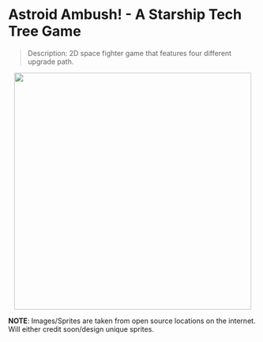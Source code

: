 # Astroid Ambush! - A Starship Tech Tree Game

> Description: 2D space fighter game that features four different upgrade path.

<p align="center">
  <img src="https://user-images.githubusercontent.com/54038104/102028544-cd9e3700-3d78-11eb-8a21-96051b78d530.PNG" width="480">
</p>

**NOTE**: Images/Sprites are taken from open source locations on the internet. Will either credit soon/design unique sprites.
